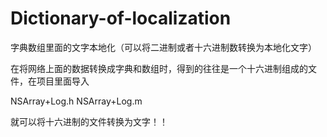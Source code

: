Dictionary-of-localization
==========================

字典数组里面的文字本地化（可以将二进制或者十六进制数转换为本地化文字）

在将网络上面的数据转换成字典和数组时，得到的往往是一个十六进制组成的文件，在项目里面导入

NSArray+Log.h
NSArray+Log.m

就可以将十六进制的文件转换为文字！！

